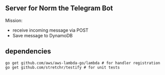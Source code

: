 ## Server for Norm the Telegram Bot


Mission: 

* receive incoming message via POST
* Save message to DynamoDB

## dependencies
```
go get github.com/aws/aws-lambda-go/lambda # for handler registration
go get github.com/stretchr/testify # for unit tests
```

